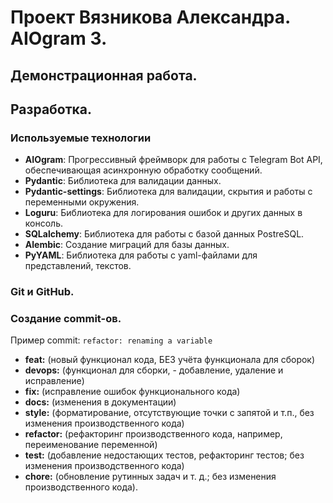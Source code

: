 # Проект Вязникова Александра. AIOgram 3.
## Демонстрационная работа.

## Разработка.

### Используемые технологии
- **AIOgram**: Прогрессивный фреймворк для работы с Telegram Bot API, обеспечивающая асинхронную обработку сообщений.
- **Pydantic**: Библиотека для валидации данных.
- **Pydantic-settings**: Библиотека для валидации, скрытия и работы с переменными окружения.
- **Loguru**: Библиотека для логирования ошибок и других данных в консоль.
- **SQLalchemy**: Библиотека для работы с базой данных PostreSQL.
- **Alembic**: Создание миграций для базы данных.
- **PyYAML**: Библиотека для работы с yaml-файлами для представлений, текстов.


### Git и GitHub.

### Создание commit-ов.

Пример commit:  `refactor: renaming a variable`

- **feat:** (новый функционал кода, БЕЗ учёта функционала для сборок)
- **devops:** (функционал для сборки, - добавление, удаление и исправление)
- **fix:** (исправление ошибок функционального кода)
- **docs:** (изменения в документации)
- **style:** (форматирование, отсутствующие точки с запятой и т.п., без изменения производственного кода)
- **refactor:** (рефакторинг производственного кода, например, переименование переменной)
- **test:** (добавление недостающих тестов, рефакторинг тестов; без изменения производственного кода)
- **chore:** (обновление рутинных задач и т. д.; без изменения производственного кода). 
